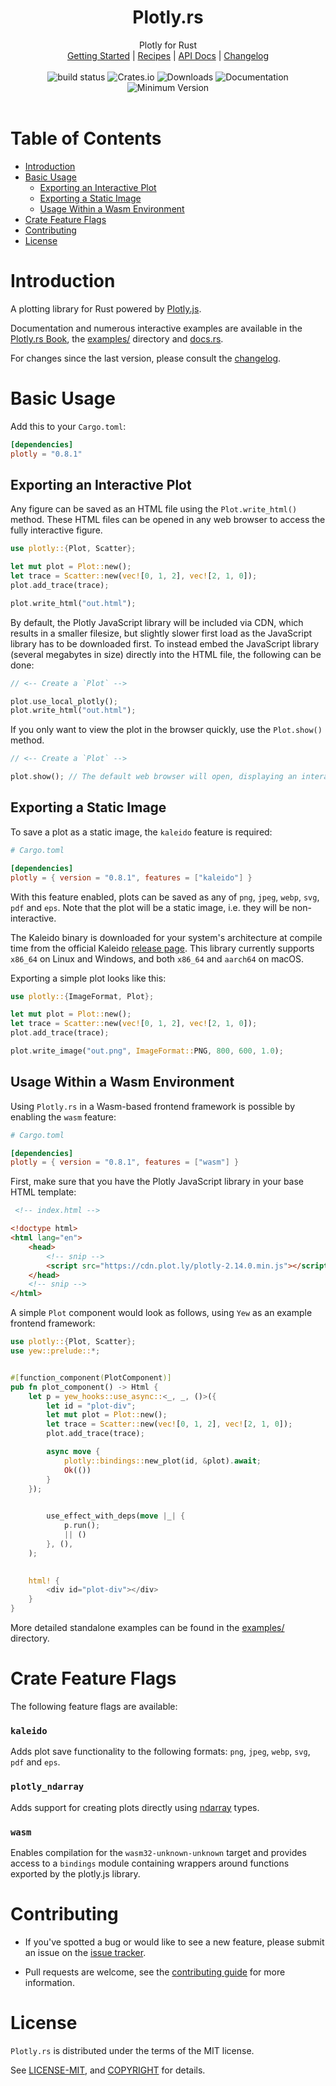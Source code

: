 <h1 align="center">Plotly.rs</h1>

<div align="center">Plotly for Rust</div>

<div align="center">
	<a href="https://igiagkiozis.github.io/plotly/content/getting_started.html">Getting Started</a>
    |
    <a href="https://igiagkiozis.github.io/plotly/content/recipes.html">Recipes</a>
    |
    <a href="https://docs.rs/crate/plotly/">API Docs</a>
    |
    <a href="https://github.com/igiagkiozis/plotly/blob/master/CHANGELOG.md">Changelog</a>
</div>
<br>
<div align="center">
    <a href="https://github.com/igiagkiozis/plotly/actions" style="text-decoration: none !important;">
        <img src="https://github.com/igiagkiozis/plotly/workflows/build_master/badge.svg" alt="build status">
    </a>
    <a href="https://crates.io/crates/plotly" style="text-decoration: none !important;">
        <img src="https://img.shields.io/crates/v/plotly.svg" alt="Crates.io">
    </a>
    <a href="https://crates.io/crates/plotly" style="text-decoration: none !important;">
        <img src="https://img.shields.io/crates/d/plotly" alt="Downloads">
    </a>
	<a href="https://docs.rs/plotly" style="text-decoration: none !important;">
        <img src="https://docs.rs/plotly/badge.svg" alt="Documentation">
    </a>
    <a href="" style="text-decoration: none !important;">
        <img src="https://img.shields.io/badge/Minimum%20Rust%20Version-1.31-brightgreen.svg" alt="Minimum Version">
    </a>
</div>
<br>

# Table of Contents

* [Introduction](#introduction)
* [Basic Usage](#basic-usage)
    * [Exporting an Interactive Plot](#exporting-an-interactive-plot)
    * [Exporting a Static Image](#exporting-a-static-image)
    * [Usage Within a Wasm Environment](#usage-within-a-wasm-environment)
* [Crate Feature Flags](#crate-feature-flags)
* [Contributing](#contributing)
* [License](#license)

# Introduction

A plotting library for Rust powered by [Plotly.js](https://plot.ly/javascript/).

Documentation and numerous interactive examples are available in the [Plotly.rs Book](https://igiagkiozis.github.io/plotly/content/getting_started.html), the [examples/](https://github.com/igiagkiozis/plotly/tree/master/examples) directory and [docs.rs](https://docs.rs/crate/plotly).


For changes since the last version, please consult the [changelog](https://github.com/igiagkiozis/plotly/blob/master/CHANGELOG.md).

# Basic Usage

Add this to your `Cargo.toml`:

```toml
[dependencies]
plotly = "0.8.1"
```

## Exporting an Interactive Plot

Any figure can be saved as an HTML file using the `Plot.write_html()` method. These HTML files can be opened in any web browser to access the fully interactive figure.

```rust
use plotly::{Plot, Scatter};

let mut plot = Plot::new();
let trace = Scatter::new(vec![0, 1, 2], vec![2, 1, 0]);
plot.add_trace(trace);

plot.write_html("out.html");
```

By default, the Plotly JavaScript library will be included via CDN, which results in a smaller filesize, but slightly slower first load as the JavaScript library has to be downloaded first. To instead embed the JavaScript library (several megabytes in size) directly into the HTML file, the following can be done:

```rust
// <-- Create a `Plot` -->

plot.use_local_plotly();
plot.write_html("out.html");
```

If you only want to view the plot in the browser quickly, use the `Plot.show()` method.

```rust
// <-- Create a `Plot` -->

plot.show(); // The default web browser will open, displaying an interactive plot
```

## Exporting a Static Image

To save a plot as a static image, the `kaleido` feature is required:

```toml
# Cargo.toml

[dependencies]
plotly = { version = "0.8.1", features = ["kaleido"] }
```

With this feature enabled, plots can be saved as any of `png`, `jpeg`, `webp`, `svg`, `pdf` and `eps`. Note that the plot will be a static image, i.e. they will be non-interactive.

The Kaleido binary is downloaded for your system's architecture at compile time from the official Kaleido [release page](https://github.com/plotly/Kaleido/releases). This library currently supports `x86_64` on Linux and Windows, and both `x86_64` and `aarch64` on macOS.

Exporting a simple plot looks like this:

```rust
use plotly::{ImageFormat, Plot};

let mut plot = Plot::new();
let trace = Scatter::new(vec![0, 1, 2], vec![2, 1, 0]);
plot.add_trace(trace);

plot.write_image("out.png", ImageFormat::PNG, 800, 600, 1.0);
```

## Usage Within a Wasm Environment

Using `Plotly.rs` in a Wasm-based frontend framework is possible by enabling the `wasm` feature:

```toml
# Cargo.toml

[dependencies]
plotly = { version = "0.8.1", features = ["wasm"] }
```

First, make sure that you have the Plotly JavaScript library in your base HTML template:

```html
 <!-- index.html -->

<!doctype html>
<html lang="en">
    <head>
        <!-- snip -->
        <script src="https://cdn.plot.ly/plotly-2.14.0.min.js"></script>
    </head>
    <!-- snip -->
</html>
```

A simple `Plot` component would look as follows, using `Yew` as an example frontend framework:

```rust
use plotly::{Plot, Scatter};
use yew::prelude::*;


#[function_component(PlotComponent)]
pub fn plot_component() -> Html {
    let p = yew_hooks::use_async::<_, _, ()>({
        let id = "plot-div";
        let mut plot = Plot::new();
        let trace = Scatter::new(vec![0, 1, 2], vec![2, 1, 0]);
        plot.add_trace(trace);

        async move {
            plotly::bindings::new_plot(id, &plot).await;
            Ok(())
        }
    });

    
        use_effect_with_deps(move |_| {
            p.run();
            || ()
        }, (),
    );
    

    html! {
        <div id="plot-div"></div>
    }
}
```

More detailed standalone examples can be found in the [examples/](https://github.com/igiagkiozis/plotly/tree/master/examples) directory.

# Crate Feature Flags

The following feature flags are available:

### `kaleido`

Adds plot save functionality to the following formats: `png`, `jpeg`, `webp`, `svg`, `pdf` and `eps`.

### `plotly_ndarray`

Adds support for creating plots directly using [ndarray](https://github.com/rust-ndarray/ndarray) types.

### `wasm`

Enables compilation for the `wasm32-unknown-unknown` target and provides access to a `bindings` module containing wrappers around functions exported by the plotly.js library.

# Contributing

* If you've spotted a bug or would like to see a new feature, please submit an issue on the [issue tracker](https://github.com/igiagkiozis/plotly/issues).

* Pull requests are welcome, see the [contributing guide](https://github.com/igiagkiozis/plotly/blob/master/CONTRIBUTING.md) for more information.

# License

`Plotly.rs` is distributed under the terms of the MIT license.

See [LICENSE-MIT](https://github.com/igiagkiozis/plotly/blob/master/LICENSE-MIT), and [COPYRIGHT](https://github.com/igiagkiozis/plotly/blob/master/COPYRIGHT) for details.